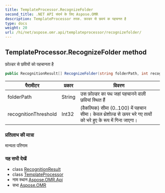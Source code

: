 ```yaml
---
title: TemplateProcessor.RecognizeFolder
second_title: .NET API संदर्भ के लिए Aspose.OMR
description: TemplateProcessor तरक. फ़ल्डर से छवयं क पहचनत है
type: docs
weight: 20
url: /hi/net/aspose.omr.api/templateprocessor/recognizefolder/
---
```

## TemplateProcessor.RecognizeFolder method

फ़ोल्डर से छवियों को पहचानता है

```csharp
public RecognitionResult[] RecognizeFolder(string folderPath, int recognitionThreshold = -100)
```

| पैरामीटर | प्रकार | विवरण |
| --- | --- | --- |
| folderPath | String | उस फ़ोल्डर का पथ जहां पहचानने वाली छवियां स्थित हैं |
| recognitionThreshold | Int32 | (वैकल्पिक) सीमा (0..100) में पहचान सीमा। केवल थ्रेशोल्ड से ऊपर भरे गए तत्वों को भरे हुए के रूप में गिना जाएगा। |

### प्रतिलाभ की मात्रा

मान्यता परिणाम

### यह सभी देखें

* class [RecognitionResult](../../../aspose.omr.model/recognitionresult/)
* class [TemplateProcessor](../)
* नाम स्थान [Aspose.OMR.Api](../../templateprocessor/)
* सभा [Aspose.OMR](../../../)



